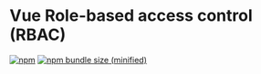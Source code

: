 # Vue Role-based access control (RBAC)

[![npm](https://img.shields.io/npm/v/:package.svg)](https://github.com/chaoyenpo/vue-rbac)
[![npm bundle size (minified)](https://img.shields.io/bundlephobia/min/react.svg)](https://github.com/chaoyenpo/vue-rbac)
